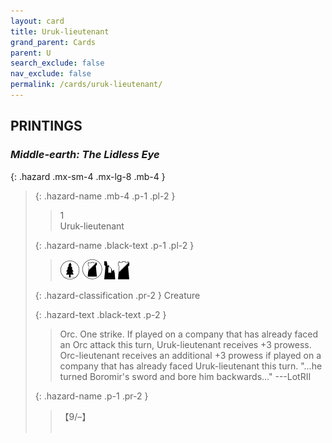 ```yaml
---
layout: card
title: Uruk-lieutenant
grand_parent: Cards
parent: U
search_exclude: false
nav_exclude: false
permalink: /cards/uruk-lieutenant/
---
```


## PRINTINGS


### _Middle-earth: The Lidless Eye_

{: .hazard .mx-sm-4 .mx-lg-8 .mb-4 }
> {: .hazard-name .mb-4 .p-1 .pl-2 }
> > <div class="hazard-mp">1</div>
> > <div class="card-name">Uruk-lieutenant</div>
>
> {: .hazard-name .black-text .p-1 .pl-2 }
> > ![](/assets/images/wilderness.svg) ![](/assets/images/shadow-land.svg) ![](/assets/images/ruinlair.svg) ![](/assets/images/shadow-hold.svg)
>
> {: .hazard-classification .pr-2 }
> Creature
>
> {: .hazard-text .black-text .p-2 }
> > Orc. One strike. If played on a company that has already faced an Orc attack this turn, Uruk-lieutenant receives +3 prowess. Orc-lieutenant receives an additional +3 prowess if played on a company that has already faced Uruk-lieutenant this turn.  "...he turned Boromir's sword and bore him backwards..." ---LotRII 
>
> {: .hazard-name .p-1 .pr-2 }
> > <div class="card-shield">【9/&ndash;】</div>
> > <div class="card-corruption">&nbsp;</div>
